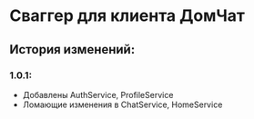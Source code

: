 # Сваггер для клиента ДомЧат

## История изменений:

### 1.0.1:
* Добавлены AuthService, ProfileService
* Ломающие изменения в ChatService, HomeService
